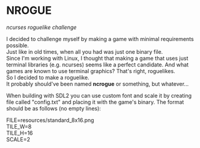 # NROGUE
*ncurses roguelike challenge*

I decided to challenge myself by making a game with minimal requirements possible.  
Just like in old times, when all you had was just one binary file.  
Since I'm working with Linux, I thought that making a game that uses just terminal libraries (e.g. ncurses)
seems like a perfect candidate. And what games are known to use terminal graphics? That's right, roguelikes.  
So I decided to make a roguelike.  
It probably should've been named **ncrogue** or something, but whatever...

When building with SDL2 you can use custom font and scale it by creating
file called "config.txt" and placing it with the game's binary.
The format should be as follows (no empty lines):

FILE=resources/standard_8x16.png  
TILE_W=8  
TILE_H=16  
SCALE=2  
